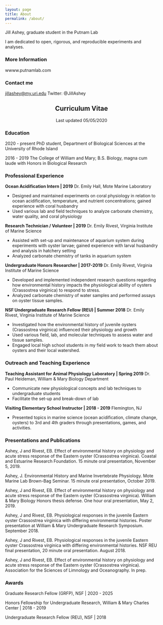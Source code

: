```yaml
---
layout: page
title: About
permalink: /about/
---
```

Jill Ashey, graduate student in the Putnam Lab

I am dedicated to open, rigorous, and reproducible experiments and analyses.

### More Information

wwww.putnamlab.com

### Contact me

jillashey@my.uri.edu
Twitter: @JillAshey


## <center>Curriculum Vitae</center>
<center>Last updated 05/05/2020</center>


### Education
2020 - present
PhD student, Department of Biological Sciences at the University of Rhode Island

2016 - 2019
The College of William and Mary; B.S. Biology, magna cum laude with Honors in Biological Research

### Professional Experience

**Ocean Acidification Intern | 2019**
Dr. Emily Hall, Mote Marine Laboratory
- Designed and maintained experiments on coral physiology in relation to ocean acidification, temperature, and nutrient concentrations; gained experience with coral husbandry
- Used various lab and field techniques to analyze carbonate chemistry, water quality, and coral physiology

**Research Technician / Volunteer | 2019**
Dr. Emily Rivest, Virginia Institute of Marine Science
- Assisted with set-up and maintenance of aquarium system during experiments with oyster larvae; gained experience with larval husbandry and analysis in hatchery setting
- Analyzed carbonate chemistry of tanks in aquarium system

**Undergraduate Honors Researcher | 2017-2019**
Dr. Emily Rivest, Virginia Institute of Marine Science
- Developed and implemented independent research questions regarding how
environmental history impacts the physiological ability of oysters (Crassostrea virginica) to respond to stress.
- Analyzed carbonate chemistry of water samples and performed assays on oyster tissue samples.

**NSF Undergraduate Research Fellow (REU) | Summer 2018**
Dr. Emily Rivest, Virginia Institute of Marine Science
- Investigated how the environmental history of juvenile oysters (Crassostrea virginica) influenced their physiology and growth
- Used various field, lab, and molecular techniques to assess water and tissue samples.
- Engaged local high school students in my field work to teach them about oysters and their local watershed.


### Outreach and Teaching Experience

**Teaching Assistant for Animal Physiology Laboratory | Spring 2019**
Dr. Paul Heideman, William & Mary Biology Department
- Communicate new physiological concepts and lab techniques to undergraduate students
- Facilitate the set-up and break-down of lab

**Visiting Elementary School Instructor | 2018 - 2019**
Flemington, NJ
- Presented topics in marine science (ocean acidification, climate change, oysters) to 3rd and 4th graders through presentations, games, and activities.


### Presentations and Publications
Ashey, J and Rivest, EB. Effect of environmental history on physiology and acute stress response of the Eastern oyster (Crassostrea virginica). Coastal and Estuarine Research Foundation. 15 minute oral presentation, November 5, 2019.

Ashey, J. Environmental History and Marine Invertebrate Physiology. Mote Marine Lab Brown-Bag Seminar. 15 minute oral presentation, October 2019.

Ashey, J and Rivest, EB. Effect of environmental history on physiology and acute stress response of the Eastern oyster (Crassostrea virginica). William & Mary Biology Honors thesis defense. One hour oral presentation, May 2, 2019.

Ashey, J and Rivest, EB. Physiological responses in the juvenile Eastern oyster Crassostrea virginica with differing environmental histories. Poster presentation at William & Mary Undergraduate Research Symposium. September 2018.

Ashey, J and Rivest, EB. Physiological responses in the juvenile Eastern oyster Crassostrea virginica with differing environmental histories. NSF REU final presentation, 20 minute oral presentation. August 2018.

Ashey, J and Rivest, EB. Effect of environmental history on physiology and acute stress response of the Eastern oyster (Crassostrea virginica). Association for the Sciences of Limnology and Oceanography. In prep.


### Awards
Graduate Research Fellow (GRFP), NSF | 2020 - 2025

Honors Fellowship for Undergraduate Research, William & Mary Charles Center | 2018 - 2019

Undergraduate Research Fellow (REU), NSF | 2018

